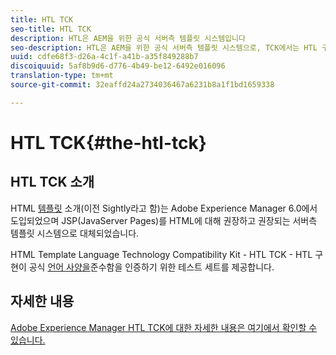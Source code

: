 ```yaml
---
title: HTL TCK
seo-title: HTL TCK
description: HTL은 AEM을 위한 공식 서버측 템플릿 시스템입니다
seo-description: HTL은 AEM을 위한 공식 서버측 템플릿 시스템으로, TCK에서는 HTL 구현 인증에 대한 테스트 세트를 제공합니다.
uuid: cdfe68f3-d26a-4c1f-a41b-a35f849288b7
discoiquuid: 5af8b9d6-d776-4b49-be12-6492e016096
translation-type: tm+mt
source-git-commit: 32eaffd24a2734036467a6231b8a1f1bd1659338

---
```



# HTL TCK{#the-htl-tck}

## HTL TCK 소개

HTML [템플릿](https://docs.adobe.com/docs/en/htl.html "언어HTML 템플릿 언어") 소개(이전 Sightly라고 함)는 Adobe Experience Manager [](http://www.adobe.com/solutions/web-experience-management.html) 6.0에서 도입되었으며 JSP(JavaServer Pages)를 HTML에 대해 권장하고 권장되는 서버측 템플릿 시스템으로 대체되었습니다.

HTML Template Language Technology Compatibility Kit - HTL TCK - HTL 구현이 공식 [언어 사양을](https://github.com/adobe/htl-spec)준수함을 인증하기 위한 테스트 세트를 제공합니다.

## 자세한 내용

[Adobe Experience Manager HTL TCK에 대한 자세한 내용은 여기에서 확인할 수 있습니다.](https://github.com/adobe/htl-tck)
